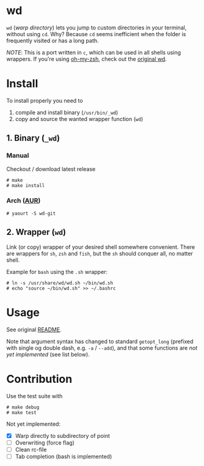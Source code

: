 wd
==

`wd` (*warp directory*) lets you jump to custom directories in your terminal, without using `cd`. Why? Because `cd` seems inefficient when the folder is frequently visited or has a long path.

*NOTE*: This is a port written in `c`, which can be used in all shells using wrappers. If you're using [oh-my-zsh](https://github.com/robbyrussell/oh-my-zsh), check out the [original wd](https://github.com/mfaerevaag/wd).


# Install

To install properly you need to

1. compile and install binary (`/usr/bin/_wd`)
2. copy and source the wanted wrapper function (`wd`)


## 1. Binary (`_wd`)

### Manual

Checkout / download latest release

    # make
    # make install

### Arch ([AUR](https://aur.archlinux.org/))

    # yaourt -S wd-git

## 2. Wrapper (`wd`)

Link (or copy) wrapper of your desired shell somewhere convenient. There are wrappers for `sh`, `zsh` and `fish`, but the `sh` should conquer all, no matter shell.

Example for `bash` using the `.sh` wrapper:

    # ln -s /usr/share/wd/wd.sh ~/bin/wd.sh
    # echo "source ~/bin/wd.sh" >> ~/.bashrc


# Usage

See original [README](https://github.com/mfaerevaag/wd).

Note that argument syntax has changed to standard `getopt_long` (prefixed with single og double dash, e.g. `-a` / `--add`), and that some functions are _not yet implemented_ (see list below).


# Contribution

Use the test suite with

    # make debug
    # make test

Not yet implemented:

 - [X] Warp directly to subdirectory of point
 - [ ] Overwriting (force flag)
 - [ ] Clean rc-file
 - [ ] Tab completion (bash is implemented)
